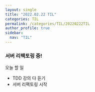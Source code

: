 ```yaml
---
layout: single
title: "2022.02.22 TIL"
categories: TIL
permalink: /categories/TIL/20220222TIL
author_profile: true
sidebar:
  nav: "TIL"
---
```


### 서버 리팩토링 중!

오늘 할 일

- TDD 강의 다 듣기
- 서버 리팩토링 시작
